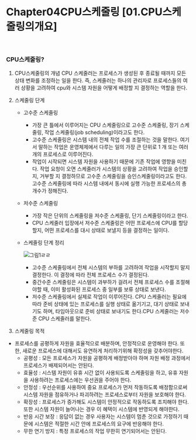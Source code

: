 # Chapter04CPU스케줄링 [01.CPU스케줄링의개요] 

<br>

### CPU스케줄링?

1. CPU스케줄링의 개념 
  CPU 스케줄러는 프로세스가 생성된 후 종료될 때까지 모든 상태 변화를 조정하는 일을 한다. 즉, 스케줄러는 하나의 관리자로 프로세스들의 여러 상황을 고려하여 cpu와 시스템 자원을 어떻게 배정할 지 결정하는 역할을 한다.

2. 스케줄링 단계
   - 고수준 스케줄링
      - 가장 큰 틀에서 이루어지는 CPU 스케줄링으로 고수준 스케줄링, 장기 스케줄링, 작업 스케줄링(job scheduling)이라고도 한다.
      - 고수준 스케줄링은 시스템 내의 전체 작업 수를 조절하는 것을 말한다. 여기서 말하는 작업은 운영체제에서 다루는 일의 가장 큰 단위로 1 개 또는 여러 개의 프로세스로 이루어진다.
      - 작업이 시작되면 시스템 자원을 사용하기 때문에 기존 작업에 영향을 미친다. 작업 요청이 오면 스케줄러가 시스템의 상황을 고려하여 작업을 승인할지, 거부할 지 결정하므로 고수준 스케줄링을 승인스케줄링이라고도 한다. 고수준 스케줄링에 따라 시스템 내에서 동시에 실행 가능한 프로세스의 총 개수가 정해진다.

   - 저수준 스케줄링
      - 가장 작은 단위의 스케줄링을 저수준 스케줄링, 단기 스케줄링이라고 한다. 
      - CPU 스케줄러 입장에서 저수준 스케줄링은 어떤 프로세스에 CPU를 할당할지, 어떤 프로세스를 대시 상태로 보낼지 등을 결정하는 일이다.

   - 스케줄링 단계 정리 

      ![그림1ㄹㄹ](https://user-images.githubusercontent.com/93310395/181016725-b9aa0ab4-5877-4ba2-b295-72adc3a7bb4e.jpg)

      - 고수준 스케줄링에서 전체 시스템의 부하를 고려하여 작업을 시작할지 말지 결정한다. 이 결정에 따라 전체 프로세스 수가 결정된다.
      - 중간수준 스케줄링은 시스템이 과부하가 걸려서 전체 프로세스 수를 조절해야할 때, 이미 활성화된 프로세스 중 일부를 보류 상태로 보낸다.
      - 저수준 스케줄링에서 실제로 작업이 이루어진다. CPU 스케줄러는 필요에 따라 준비 상태에 있는 프로세스를 실행 상태로 옮기기고, 대기 상태로 보내기도 하며, 타임아웃으로 준비 상태로 보내기도 한다.CPU 스케줄러는 저수준 CPU 스케줄러를 말한다.

3. 스케줄링 목적
 - 프로세스를 공평하게 자원을 효율적으로 배분하며, 안정적으로 운영해야 한다. 또한, 새로운 프로세스에 대해서도 유연하게 처리하기위해 확정성을 갖추어야한다.
   - 공평성 : 모든 프로세스가 자원을 공평하게 배정받아야 하며 자원 배정 과정에서 프로세스가 배제되어서는 안된다.
   - 효율성 : 시스템 자원이 유휴 시간 없이 사용되도록 스케줄링을 하고, 유휴 자원을 사용하려는 프로세스에는 우선권을 주어야 한다.
   - 안정성 : 우선순위를 사용하여 중요 프로세스가 먼저 작동하도록 배정함으로써 시스템 자원을 점유하거나 파괴하려는 프로세스로부터 자원을 보호해야 한다.
   - 확장성 : 프로세스가 증가해도 시스템이 안정적으로 작동하도록 조치해야 한다. 또한 시스템 자원이 늘어나는 경우 이 혜택이 시스템에 반영되게 해야한다.
   - 반응 시간 보장 : 응답이 없는 경우 사용자는 시스템이 멈춘 것으로 가정하기 때문에 시스템은 적절한 시간 안에 프로세스의 요구에 반응해야 한다.
   - 무한 연기 방지 : 특정 프로세스의 작업 무한히 연기되어서는 안된다.



 
``` 